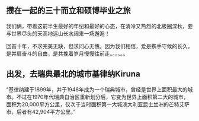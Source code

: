 ## 攒在一起的三十而立和硕博毕业之旅

我们俩，带着这前半生最好的年纪和最好的心态，在清冷又热烈的北极圈深秋，要与世界尽头的天高地远山长水阔来一场邂逅！

回首十年，不求完美无缺，但求问心无愧。因为我们相信，爱是携手守候的长久，是并肩奋斗的自由，是共挽着岁月慢慢往前走。。。。。。

## 出发，去瑞典最北的城市基律纳Kiruna

“基律纳建于1899年，并于1948年成为一个瑞典城市，曾经是世界上面积最大的城市。不过在1970年代瑞典自治区重新划分后，它变为世界上面积第二大的城市，面积为20,000平方公里，仅次于当时面积第一大城澳大利亚昆士兰洲的芒特艾萨市，后者有42,904平方公里。”